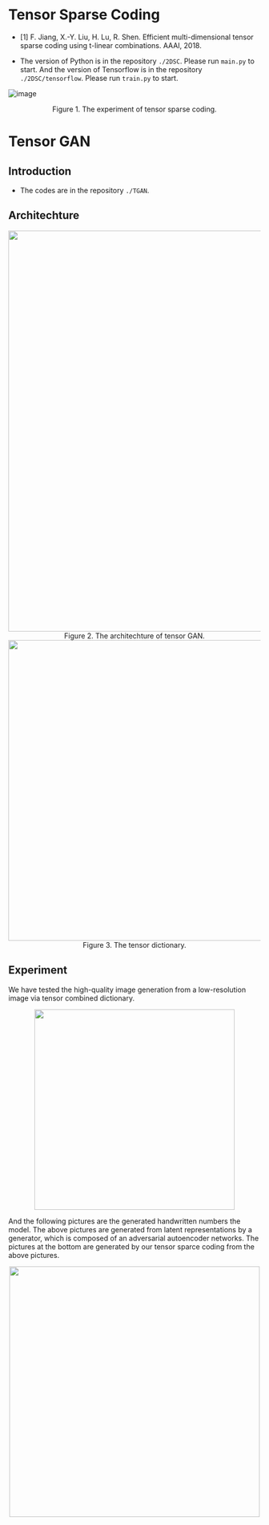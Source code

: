 # Tensor Sparse Coding

- [1] F. Jiang, X.-Y. Liu, H. Lu, R. Shen. Efficient multi-dimensional tensor sparse coding using t-linear combinations. AAAI, 2018.

- The version of Python is in the repository `./2DSC`. Please run `main.py` to start. And the version of Tensorflow is in the repository `./2DSC/tensorflow`. Please run `train.py` to start. 

![image](https://github.com/hust512/Tensor-GAN/blob/master/pics/balloon_sc_result.png)

<div align=center>Figure 1. The experiment of tensor sparse coding.</div>

# Tensor GAN

## Introduction
- The codes are in the repository `./TGAN`.

## Architechture
<div align=center><img width="800" src="https://github.com/hust512/Tensor-GAN/blob/master/pics/arch.jpg"/></div>

<div align=center>Figure 2. The architechture of tensor GAN.</div>

<div align=center><img width="600" src="https://github.com/hust512/Tensor-GAN/blob/master/pics/dict.png"/></div>
<div align=center> Figure 3. The tensor dictionary.</div>

## Experiment
We have tested the high-quality image generation from a low-resolution image via tensor combined dictionary.

<div align=center><img width="400" src="https://github.com/hust512/Tensor-GAN/blob/master/pics/balloons_sr_result.png"/></div>

And the following pictures are the generated handwritten numbers the model. The above pictures are generated from latent representations by a generator, which is composed of an adversarial autoencoder networks. The pictures at the bottom are generated by our tensor sparce coding from the above pictures.

<div align=center><img width="500" src="https://github.com/hust512/Tensor-GAN/blob/master/pics/mnist.png"/></div>
